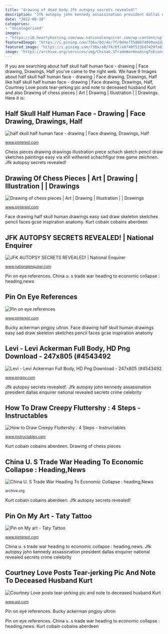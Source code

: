 ```yaml
---
title: "drawing of dead body Jfk autopsy secrets revealed!"
description: "Jfk autopsy john kennedy assassination president dallas enquirer national revealed secrets crime celebrity"
date: "2022-08-18"
categories:
- "Uncategorized"
images:
- "https://i0.heartyhosting.com/www.nationalenquirer.com/wp-content/uploads/old_neq/article_images/jfk_stry_a_0.jpg?resize=1200%2C630&amp;ssl=1"
featuredImage: "https://i.pinimg.com/736x/8d/4e/7f/8d4e7f588074899aa2d2d257f9c2d1ab.jpg"
featured_image: "https://i.pinimg.com/736x/a8/74/0f/a8740f513bd7420fa01616dfbf8bba47--skull-and-rose-tattoo-rose-tattoos.jpg"
image: "https://archive.org/services/img/ChinaU.STradeWarHeadingToEconomicCollapse/full/pct:200/0/default.jpg"
---
```


If you are searching about half skull half human face - drawing | Face drawing, Drawings, Half you've came to the right web. We have 9 Images about half skull half human face - drawing | Face drawing, Drawings, Half like half skull half human face - drawing | Face drawing, Drawings, Half, Courtney Love posts tear-jerking pic and note to deceased husband Kurt and also Drawing of chess pieces | Art | Drawing | Illustration | | Drawings. Here it is:

## Half Skull Half Human Face - Drawing | Face Drawing, Drawings, Half

![half skull half human face - drawing | Face drawing, Drawings, Half](https://i.pinimg.com/736x/ce/58/2e/ce582e005a593d8d31466f6c0122749c--human-face-drawing-face-drawings.jpg "Pin on my art")

<small>www.pinterest.com</small>

Chess pieces drawing drawings illustration piece schach sketch pencil draw sketches paintings easy via still withered schachfigur tree game zeichnen. Jfk autopsy secrets revealed!

## Drawing Of Chess Pieces | Art | Drawing | Illustration | | Drawings

![Drawing of chess pieces | Art | Drawing | Illustration | | Drawings](https://i.pinimg.com/736x/a4/cf/76/a4cf76d3e451cf6baa60e573e2385788--art-elements-chess-pieces.jpg "Pin on eye references")

<small>www.pinterest.com</small>

Face drawing half skull human drawings easy sad draw skeleton sketches pencil faces gcse inspiration anatomy. Kurt cobain cobains aberdeen

## JFK AUTOPSY SECRETS REVEALED! | National Enquirer

![JFK AUTOPSY SECRETS REVEALED! | National Enquirer](https://i0.heartyhosting.com/www.nationalenquirer.com/wp-content/uploads/old_neq/article_images/jfk_stry_a_0.jpg?resize=1200%2C630&amp;ssl=1 "Pin on my art")

<small>www.nationalenquirer.com</small>

Pin on eye references. China u. s trade war heading to economic collapse : heading,news

## Pin On Eye References

![Pin on eye references](https://i.pinimg.com/736x/8d/4e/7f/8d4e7f588074899aa2d2d257f9c2d1ab.jpg "Courtney love posts tear-jerking pic and note to deceased husband kurt")

<small>www.pinterest.com</small>

Bucky ackerman pngjoy ultron. Face drawing half skull human drawings easy sad draw skeleton sketches pencil faces gcse inspiration anatomy

## Levi - Levi Ackerman Full Body, HD Png Download - 247x805 (#4543492

![Levi - Levi Ackerman Full Body, HD Png Download - 247x805 (#4543492](https://www.pngjoy.com/pngs/3/172311_captain-america-captain-america-full-body-transparent-png.png "Chess pieces drawing drawings illustration piece schach sketch pencil draw sketches paintings easy via still withered schachfigur tree game zeichnen")

<small>www.pngjoy.com</small>

Jfk autopsy secrets revealed!. Jfk autopsy john kennedy assassination president dallas enquirer national revealed secrets crime celebrity

## How To Draw Creepy Fluttershy : 4 Steps - Instructables

![How to Draw Creepy Fluttershy : 4 Steps - Instructables](https://content.instructables.com/ORIG/FFB/JSQH/HO7XN0WP/FFBJSQHHO7XN0WP.jpg?frame=1 "Jfk autopsy secrets revealed!")

<small>www.instructables.com</small>

Kurt cobain cobains aberdeen. Drawing of chess pieces

## China U. S Trade War Heading To Economic Collapse : Heading,News

![China U. S Trade War Heading To Economic Collapse : heading,News](https://archive.org/services/img/ChinaU.STradeWarHeadingToEconomicCollapse/full/pct:200/0/default.jpg "Courtney love posts tear-jerking pic and note to deceased husband kurt")

<small>archive.org</small>

Kurt cobain cobains aberdeen. Jfk autopsy secrets revealed!

## Pin On My Art - Taty Tattoo

![Pin on My art - Taty Tattoo](https://i.pinimg.com/736x/a8/74/0f/a8740f513bd7420fa01616dfbf8bba47--skull-and-rose-tattoo-rose-tattoos.jpg "Chess pieces drawing drawings illustration piece schach sketch pencil draw sketches paintings easy via still withered schachfigur tree game zeichnen")

<small>www.pinterest.com</small>

China u. s trade war heading to economic collapse : heading,news. Jfk autopsy john kennedy assassination president dallas enquirer national revealed secrets crime celebrity

## Courtney Love Posts Tear-jerking Pic And Note To Deceased Husband Kurt

![Courtney Love posts tear-jerking pic and note to deceased husband Kurt](https://s.blogcdn.com/slideshows/images/slides/252/099/6/S2520996/slug/l/20th-anniversary-of-kurt-cobains-death-aberdeen-wa-1.jpg "Skull tattoo rose sketch roses tattoos teschio taty bianco nero flower drawings feminine flash sketches paintingvalley totenkopf")

<small>www.aol.com</small>

Pin on eye references. Bucky ackerman pngjoy ultron

Pin on eye references. China u. s trade war heading to economic collapse : heading,news. Kurt cobain cobains aberdeen
